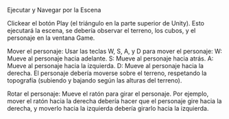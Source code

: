 Ejecutar y Navegar por la Escena

Clickear el botón Play (el triángulo en la parte superior de Unity). Esto ejecutará la escena, se debería observar el terreno, los cubos, y 
el personaje en la ventana Game.

Mover el personaje:
Usar las teclas W, S, A, y D para mover el personaje:
W: Mueve al personaje hacia adelante.
S: Mueve al personaje hacia atrás.
A: Mueve al personaje hacia la izquierda.
D: Mueve al personaje hacia la derecha.
El personaje debería moverse sobre el terreno, respetando la topografía (subiendo y bajando según las alturas del terreno).

Rotar el personaje:
Mueve el ratón para girar el personaje.
Por ejemplo, mover el ratón hacia la derecha debería hacer que el personaje gire hacia la derecha, y moverlo hacia la izquierda debería girarlo hacia la izquierda.